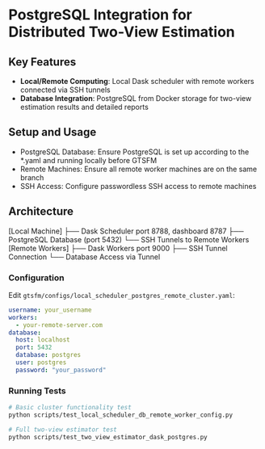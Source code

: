 # PostgreSQL Integration for Distributed Two-View Estimation

## Key Features
- **Local/Remote Computing**: Local Dask scheduler with remote workers connected via SSH tunnels
- **Database Integration**: PostgreSQL from Docker storage for two-view estimation results and detailed reports

## Setup and Usage

- PostgreSQL Database: Ensure PostgreSQL is set up according to the *.yaml and running locally before GTSFM
- Remote Machines: Ensure all remote worker machines are on the same branch
- SSH Access: Configure passwordless SSH access to remote machines


## Architecture

[Local Machine]
├── Dask Scheduler port 8788, dashboard 8787
├── PostgreSQL Database (port 5432)
└── SSH Tunnels to Remote Workers
[Remote Workers]
├── Dask Workers port 9000
├── SSH Tunnel Connection
└── Database Access via Tunnel

### Configuration
Edit `gtsfm/configs/local_scheduler_postgres_remote_cluster.yaml`:
```yaml
username: your_username
workers:
  - your-remote-server.com
database:
  host: localhost
  port: 5432
  database: postgres
  user: postgres
  password: "your_password"
```

### Running Tests
```bash
# Basic cluster functionality test
python scripts/test_local_scheduler_db_remote_worker_config.py

# Full two-view estimator test
python scripts/test_two_view_estimator_dask_postgres.py
```